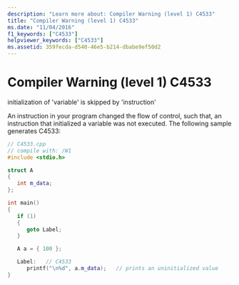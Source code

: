 ```yaml
---
description: "Learn more about: Compiler Warning (level 1) C4533"
title: "Compiler Warning (level 1) C4533"
ms.date: "11/04/2016"
f1_keywords: ["C4533"]
helpviewer_keywords: ["C4533"]
ms.assetid: 359fecda-d540-46e5-b214-dbabe9ef50d2
---
```

# Compiler Warning (level 1) C4533

initialization of 'variable' is skipped by 'instruction'

An instruction in your program changed the flow of control, such that, an instruction that initialized a variable was not executed. The following sample generates C4533:

```cpp
// C4533.cpp
// compile with: /W1
#include <stdio.h>

struct A
{
   int m_data;
};

int main()
{
   if (1)
   {
      goto Label;
   }

   A a = { 100 };

   Label:   // C4533
      printf("\n%d", a.m_data);   // prints an uninitialized value
}
```
